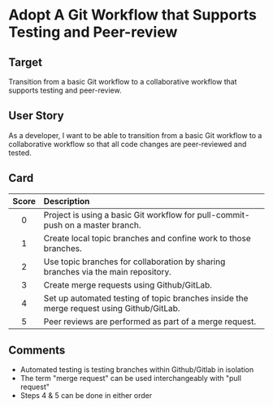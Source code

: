 [_metadata_:tags]:- "psip-ptc"
# Adopt A Git Workflow that Supports Testing and Peer-review

## Target

Transition from a basic Git workflow to a collaborative workflow that supports testing and peer-review.

## User Story

As a developer, I want to be able to transition from a basic Git workflow to a collaborative workflow 
so that all code changes are peer-reviewed and tested. 

## Card

| Score         | Description |
| :-------------: | :------------- |
| 0 | Project is using a basic Git workflow for pull-commit-push on a master branch.|
| 1 | Create local topic branches and confine work to those branches.|
| 2 | Use topic branches for collaboration by sharing branches via the main repository.|
| 3 | Create merge requests using Github/GitLab.|
| 4 | Set up automated testing of topic branches inside the merge request using Github/GitLab.|
| 5 | Peer reviews are performed as part of a merge request.|

## Comments

- Automated testing is testing branches within Github/Gitlab in isolation
- The term "merge request" can be used interchangeably with "pull request"
- Steps 4 & 5 can be done in either order
